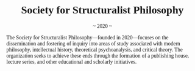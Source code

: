 <html>
<head>
	<title>Society for Structuralist Philosophy</title>
</head>
<body>
<h1 style="text-align: center;"><span style="font-family:times new roman,times,serif;"><strong>Society for Structuralist Philosophy</strong></span></h1>

<p style="text-align: center;"><span style="font-family:times new roman,times,serif;">~ 2020 ~</span></p>

<p><span style="font-family:times new roman,times,serif;">The Society for Structuralist Philosophy&mdash;founded in 2020&mdash;focuses on the dissemination and fostering of inquiry into areas of study associated with modern philosophy, intellectual history, theoretical psychoanalysis, and critical theory. The organization seeks to achieve these ends through the formation of a publishing house, lecture series, and other educational and scholarly initiatives.</span></p>
</body>
</html>

